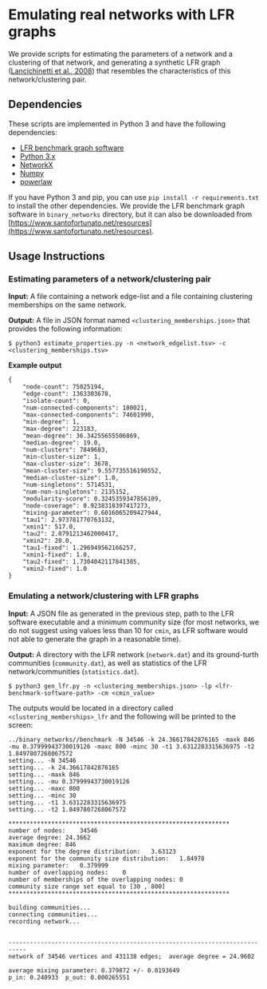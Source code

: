 # Emulating real networks with LFR graphs
We provide scripts for estimating the parameters of a network and a clustering of that network, and generating a synthetic LFR graph ([Lancichinetti et al., 2008](https://journals.aps.org/pre/abstract/10.1103/PhysRevE.78.046110)) that resembles the characteristics of this network/clustering pair.

## Dependencies
These scripts are implemented in Python 3 and have the following dependencies:
- [LFR benchmark graph software](https://www.santofortunato.net/resources)
- [Python 3.x](https://www.python.org)
- [NetworkX](https://networkx.org)
- [Numpy](https://numpy.org)
- [powerlaw](https://pypi.org/project/powerlaw/)

If you have Python 3 and pip, you can use `pip install -r requirements.txt` to install the other dependencies. We provide the LFR benchmark graph software in `binary_networks` directory, but it can also be downloaded from [https://www.santofortunato.net/resources](https://www.santofortunato.net/resources).

## Usage Instructions

### Estimating parameters of a network/clustering pair
**Input:** A file containing a network edge-list and a file containing clustering memberships on the same network.

**Output:** A file in JSON format named `<clustering_memberships.json>` that provides the following information:

```
$ python3 estimate_properties.py -n <network_edgelist.tsv> -c <clustering_memberships.tsv>
```
**Example output**
```
{
    "node-count": 75025194,
    "edge-count": 1363303678,
    "isolate-count": 0,
    "num-connected-components": 180021,
    "max-connected-components": 74601990,
    "min-degree": 1,
    "max-degree": 223183,
    "mean-degree": 36.34255655506869,
    "median-degree": 19.0,
    "num-clusters": 7849683,
    "min-cluster-size": 1,
    "max-cluster-size": 3678,
    "mean-cluster-size": 9.557735516198552,
    "median-cluster-size": 1.0,
    "num-singletons": 5714531,
    "num-non-singletons": 2135152,
    "modularity-score": 0.3245359347856109,
    "node-coverage": 0.9238318397417273,
    "mixing-parameter": 0.6016065209427944,
    "tau1": 2.973781770763132,
    "xmin1": 517.0,
    "tau2": 2.0791213462000417,
    "xmin2": 20.0,
    "tau1-fixed": 1.296949562166257,
    "xmin1-fixed": 1.0,
    "tau2-fixed": 1.7304042117841385,
    "xmin2-fixed": 1.0
}
```

### Emulating a network/clustering with LFR graphs
**Input:** A JSON file as generated in the previous step, path to the LFR software executable and a minimum community size (for most networks, we do not suggest using values less than 10 for `cmin`, as LFR software would not able to generate the graph in a reasonable time).

**Output:** A directory with the LFR network (`network.dat`) and its ground-turth communities (`community.dat`), as well as statistics of the LFR network/communities (`statistics.dat`).

```
$ python3 gen_lfr.py -n <clustering_memberships.json> -lp <lfr-benchmark-software-path> -cm <cmin_value>
```

The outputs would be located in a directory called `<clustering_memberships>_lfr` and the following will be printed to the screen:
```
../binary_networks//benchmark -N 34546 -k 24.36617842876165 -maxk 846 -mu 0.37999943730019126 -maxc 800 -minc 30 -t1 3.6312283315636975 -t2 1.8497807268067572
setting... -N 34546
setting... -k 24.36617842876165
setting... -maxk 846
setting... -mu 0.37999943730019126
setting... -maxc 800
setting... -minc 30
setting... -t1 3.6312283315636975
setting... -t2 1.8497807268067572

**************************************************************
number of nodes:	34546
average degree:	24.3662
maximum degree:	846
exponent for the degree distribution:	3.63123
exponent for the community size distribution:	1.84978
mixing parameter:	0.379999
number of overlapping nodes:	0
number of memberships of the overlapping nodes:	0
community size range set equal to [30 , 800]
**************************************************************

building communities...
connecting communities...
recording network...


---------------------------------------------------------------------------
network of 34546 vertices and 431138 edges;	 average degree = 24.9602

average mixing parameter: 0.379872 +/- 0.0193649
p_in: 0.240933	p_out: 0.000265551
```
